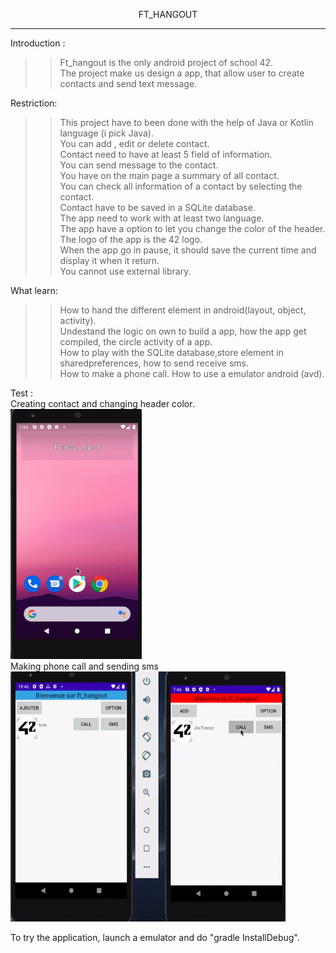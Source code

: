 <p align="center" style="bold">FT_HANGOUT</p>
<hr/>
Introduction : <br/>
  
  >> Ft_hangout is the only android project of school 42.<br/>
  >>The project make us design a app, that allow user to create contacts and send text message.
  
Restriction:<br/>

>> This project have to been done with the help of Java or Kotlin language (i pick Java).<br/>
>> You can add , edit or delete contact.<br/>
>> Contact need to have at least 5 field of information.<br/>
>> You can send message to the contact.<br/>
>> You have on the main page a summary of all contact.<br/>
>> You can check all information of a contact by selecting the contact.<br/>
>> Contact have to be saved in a SQLite database.<br/>
>> The app need to work with at least two language.<br/>
>> The app have a option to let you change the color of the header.<br/>
>> The logo of the app is the 42 logo.<br/>
>> When the app go in pause, it should save the current time and display it when it return.<br/>
>> You cannot use external library.<br/>

What learn:

>> How to hand the different element in android(layout, object, activity).<br/>
>> Undestand the logic on own to build a app, how the app get compiled, the circle activity of a app.<br/>
>> How to play with the SQLite database,store element in sharedpreferences, how to send receive sms.<br/>
>> How to make a phone call.
>> How to use a emulator android (avd).

Test : <br/>
Creating contact and changing header color.<br/>
<img src="ft_hangout.gif" width="210" height="400"/><br/>
Making phone call and sending sms<br/>
<img src="ft_hangout2.gif" width="440" height="400"/>

To try the application, launch a emulator and do "gradle InstallDebug". 
